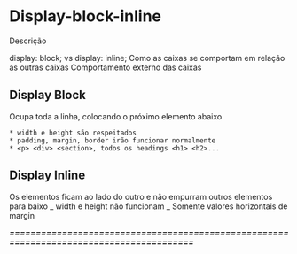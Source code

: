 # Display-block-inline

Descrição

display: block; vs display: inline;
Como as caixas se comportam em relação as outras caixas
Comportamento externo das caixas

## Display Block

Ocupa toda a linha, colocando o próximo elemento abaixo

    * width e height são respeitados
    * padding, margin, border irão funcionar normalmente
    * <p> <div> <section>, todos os headings <h1> <h2>...

## Display Inline

Os elementos ficam ao lado do outro e não empurram outros elementos para baixo
_ width e height não funcionam
_ Somente valores horizontais de margin

<a> <strong> <span> <em>

========================================================================================
